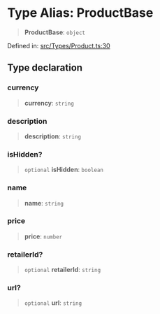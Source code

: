 # Type Alias: ProductBase

> **ProductBase**: `object`

Defined in: [src/Types/Product.ts:30](https://github.com/Fokusdotid/bail/blob/c004679536d41fcf32da31cecf70d3991dfa31b5/src/Types/Product.ts#L30)

## Type declaration

### currency

> **currency**: `string`

### description

> **description**: `string`

### isHidden?

> `optional` **isHidden**: `boolean`

### name

> **name**: `string`

### price

> **price**: `number`

### retailerId?

> `optional` **retailerId**: `string`

### url?

> `optional` **url**: `string`
